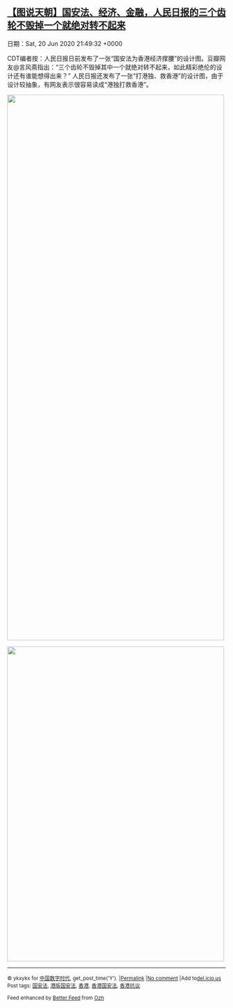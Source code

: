 [【图说天朝】国安法、经济、金融，人民日报的三个齿轮不毁掉一个就绝对转不起来](https://chinadigitaltimes.net/chinese/2020/06/%e3%80%90%e5%9b%be%e8%af%b4%e5%a4%a9%e6%9c%9d%e3%80%91%e5%9b%bd%e5%ae%89%e6%b3%95%e3%80%81%e7%bb%8f%e6%b5%8e%e3%80%81%e9%87%91%e8%9e%8d%ef%bc%8c%e4%ba%ba%e6%b0%91%e6%97%a5%e6%8a%a5%e7%9a%84%e4%b8%89/)
------
日期：Sat, 20 Jun 2020 21:49:32 +0000

<p>CDT编者按：人民日报日前发布了一张“国安法为香港经济撑腰”的设计图。豆瓣网友@言风斋指出：“三个齿轮不毁掉其中一个就绝对转不起来，如此精彩绝伦的设计还有谁能想得出来？” 人民日报还发布了一张“打港独、救香港”的设计图，由于设计较抽象，有网友表示很容易读成“港独打救香港”。</p><p><img class="alignnone size-full wp-image-647827" src="https://chinadigitaltimes.net/chinese/files/2020/06/Image-from-iOS-2-e1592688681952.jpg" alt="" width="500" height="1256" /></p><p><img class="alignnone size-full wp-image-647830" src="https://chinadigitaltimes.net/chinese/files/2020/06/200595ab-4ab6-429c-b718-e7290ea74cd7-e1592690044687.jpg" alt="" width="500" height="725" srcset="https://chinadigitaltimes.net/chinese/files/2020/06/200595ab-4ab6-429c-b718-e7290ea74cd7-e1592690044687.jpg 500w, https://chinadigitaltimes.net/chinese/files/2020/06/200595ab-4ab6-429c-b718-e7290ea74cd7-e1592690044687-207x300.jpg 207w" sizes="(max-width: 500px) 100vw, 500px" /></p><hr /><p><small>&copy; ykxykx for <a href="https://chinadigitaltimes.net/chinese">中国数字时代</a>, get_post_time('Y'). |<a href="https://chinadigitaltimes.net/chinese/2020/06/%e3%80%90%e5%9b%be%e8%af%b4%e5%a4%a9%e6%9c%9d%e3%80%91%e5%9b%bd%e5%ae%89%e6%b3%95%e3%80%81%e7%bb%8f%e6%b5%8e%e3%80%81%e9%87%91%e8%9e%8d%ef%bc%8c%e4%ba%ba%e6%b0%91%e6%97%a5%e6%8a%a5%e7%9a%84%e4%b8%89/">Permalink</a> |<a href="https://chinadigitaltimes.net/chinese/2020/06/%e3%80%90%e5%9b%be%e8%af%b4%e5%a4%a9%e6%9c%9d%e3%80%91%e5%9b%bd%e5%ae%89%e6%b3%95%e3%80%81%e7%bb%8f%e6%b5%8e%e3%80%81%e9%87%91%e8%9e%8d%ef%bc%8c%e4%ba%ba%e6%b0%91%e6%97%a5%e6%8a%a5%e7%9a%84%e4%b8%89/#comments">No comment</a> |Add to<a href="http://del.icio.us/post?url=https://chinadigitaltimes.net/chinese/2020/06/%e3%80%90%e5%9b%be%e8%af%b4%e5%a4%a9%e6%9c%9d%e3%80%91%e5%9b%bd%e5%ae%89%e6%b3%95%e3%80%81%e7%bb%8f%e6%b5%8e%e3%80%81%e9%87%91%e8%9e%8d%ef%bc%8c%e4%ba%ba%e6%b0%91%e6%97%a5%e6%8a%a5%e7%9a%84%e4%b8%89/&amp;title=【图说天朝】国安法、经济、金融，人民日报的三个齿轮不毁掉一个就绝对转不起来">del.icio.us</a><br/>Post tags: <a href="https://chinadigitaltimes.net/chinese/tag/%e5%9b%bd%e5%ae%89%e6%b3%95/" rel="tag">国安法</a>, <a href="https://chinadigitaltimes.net/chinese/tag/%e6%b8%af%e7%89%88%e5%9b%bd%e5%ae%89%e6%b3%95/" rel="tag">港版国安法</a>, <a href="https://chinadigitaltimes.net/chinese/tag/%e9%a6%99%e6%b8%af/" rel="tag">香港</a>, <a href="https://chinadigitaltimes.net/chinese/tag/%e9%a6%99%e6%b8%af%e5%9b%bd%e5%ae%89%e6%b3%95/" rel="tag">香港国安法</a>, <a href="https://chinadigitaltimes.net/chinese/tag/%e9%a6%99%e6%b8%af%e6%8a%97%e8%ae%ae/" rel="tag">香港抗议</a><br/></small></p><p><small>Feed enhanced by <a href='http://planetozh.com/blog/my-projects/wordpress-plugin-better-feed-rss/'>Better Feed</a> from  <a href='http://planetozh.com/blog/'>Ozh</a></small></p>
